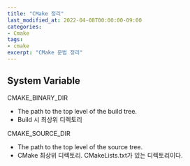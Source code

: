 ```yaml
---
title: "CMake 정리"
last_modified_at: 2022-04-08T00:00:00-09:00
categories:
- Cmake
tags:
- cmake
excerpt: "CMake 문법 정리"
---
```


## System Variable

CMAKE\_BINARY\_DIR
- The path to the top level of the build tree.
- Build 시 최상위 디렉토리

CMAKE\_SOURCE\_DIR
- The path to the top level of the source tree.
- CMake 최상위 디렉토리. CMakeLists.txt가 있는 디렉토리이다.





